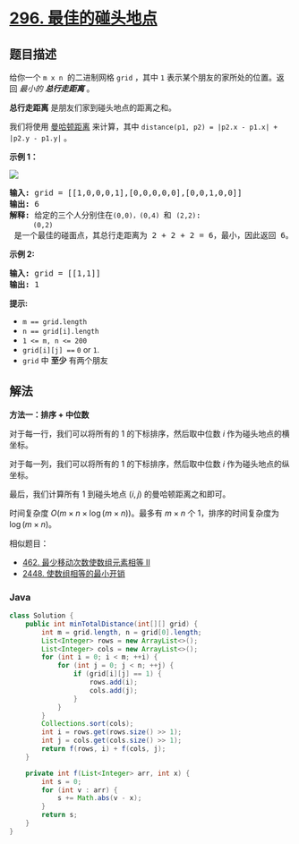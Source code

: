 # [296. 最佳的碰头地点](https://leetcode.cn/problems/best-meeting-point)

## 题目描述

<p>给你一个&nbsp;<code>m x n</code>&nbsp;&nbsp;的二进制网格&nbsp;<code>grid</code>&nbsp;，其中 <code>1</code> 表示某个朋友的家所处的位置。返回 <em>最小的 <strong>总行走距离</strong></em> 。</p>

<p><strong>总行走距离</strong> 是朋友们家到碰头地点的距离之和。</p>

<p>我们将使用&nbsp;<a href="https://baike.baidu.com/item/%E6%9B%BC%E5%93%88%E9%A1%BF%E8%B7%9D%E7%A6%BB" target="_blank">曼哈顿距离</a>&nbsp;来计算，其中&nbsp;<code>distance(p1, p2) = |p2.x - p1.x| + |p2.y - p1.y|</code>&nbsp;。</p>

<p><strong>示例 1：</strong></p>

<p><img src="https://fastly.jsdelivr.net/gh/doocs/leetcode@main/solution/0200-0299/0296.Best%20Meeting%20Point/images/meetingpoint-grid.jpg" /></p>

<pre>
<strong>输入:</strong> grid = [[1,0,0,0,1],[0,0,0,0,0],[0,0,1,0,0]]
<strong>输出: </strong>6 <strong>
解释: </strong>给定的三个人分别住在<code>(0,0)，</code><code>(0,4) </code>和 <code>(2,2)</code>:
&nbsp;    <code>(0,2)</code> 是一个最佳的碰面点，其总行走距离为 2 + 2 + 2 = 6，最小，因此返回 6。</pre>

<p><strong>示例 2:</strong></p>

<pre>
<strong>输入:</strong> grid = [[1,1]]
<strong>输出:</strong> 1</pre>

<p><strong>提示:</strong></p>

<ul>
	<li><code>m == grid.length</code></li>
	<li><code>n == grid[i].length</code></li>
	<li><code>1 &lt;= m, n &lt;= 200</code></li>
	<li><code>grid[i][j] ==</code>&nbsp;<code>0</code>&nbsp;or&nbsp;<code>1</code>.</li>
	<li><code>grid</code>&nbsp;中 <strong>至少</strong> 有两个朋友</li>
</ul>

## 解法

**方法一：排序 + 中位数**

对于每一行，我们可以将所有的 $1$ 的下标排序，然后取中位数 $i$ 作为碰头地点的横坐标。

对于每一列，我们可以将所有的 $1$ 的下标排序，然后取中位数 $i$ 作为碰头地点的纵坐标。

最后，我们计算所有 $1$ 到碰头地点 $(i, j)$ 的曼哈顿距离之和即可。

时间复杂度 $O(m\times n\times \log(m\times n))$。最多有 $m\times n$ 个 $1$，排序的时间复杂度为 $\log(m\times n)$。

相似题目：

-   [462. 最少移动次数使数组元素相等 II](/solution/0400-0499/0462.Minimum%20Moves%20to%20Equal%20Array%20Elements%20II/README.md)
-   [2448. 使数组相等的最小开销](/solution/2400-2499/2448.Minimum%20Cost%20to%20Make%20Array%20Equal/README.md)

### **Java**

```java
class Solution {
    public int minTotalDistance(int[][] grid) {
        int m = grid.length, n = grid[0].length;
        List<Integer> rows = new ArrayList<>();
        List<Integer> cols = new ArrayList<>();
        for (int i = 0; i < m; ++i) {
            for (int j = 0; j < n; ++j) {
                if (grid[i][j] == 1) {
                    rows.add(i);
                    cols.add(j);
                }
            }
        }
        Collections.sort(cols);
        int i = rows.get(rows.size() >> 1);
        int j = cols.get(cols.size() >> 1);
        return f(rows, i) + f(cols, j);
    }

    private int f(List<Integer> arr, int x) {
        int s = 0;
        for (int v : arr) {
            s += Math.abs(v - x);
        }
        return s;
    }
}
```
